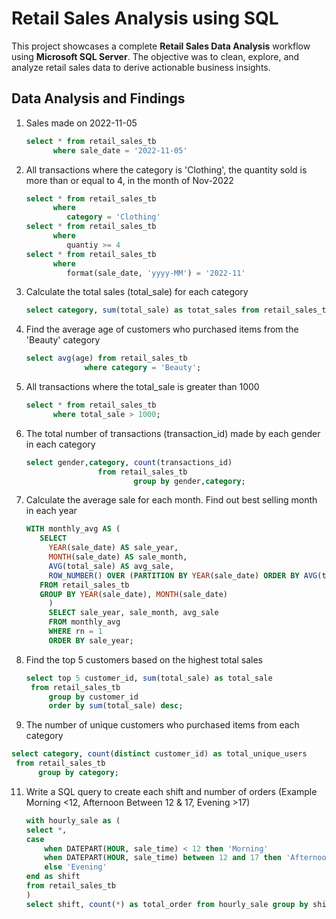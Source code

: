# Retail Sales Analysis using SQL

This project showcases a complete **Retail Sales Data Analysis** workflow using **Microsoft SQL Server**. The objective was to clean, explore, and analyze retail sales data to derive actionable business insights.

## Data Analysis and Findings

1. Sales made on 2022-11-05
   ```sql
   select * from retail_sales_tb
	     where sale_date = '2022-11-05'
   ```
   
2. All transactions where the category is 'Clothing', the quantity sold is more than or equal to 4, in the month of Nov-2022
   ```sql
   select * from retail_sales_tb
	     where 
			category = 'Clothing'
   select * from retail_sales_tb
	     where 
			quantiy >= 4
   select * from retail_sales_tb
	     where 
			format(sale_date, 'yyyy-MM') = '2022-11'
   ```
   
3. Calculate the total sales (total_sale) for each category
   ```sql
   select category, sum(total_sale) as totat_sales from retail_sales_tb group by category;
   ```
   
4. Find the average age of customers who purchased items from the 'Beauty' category
   ```sql
   select avg(age) from retail_sales_tb 
				where category = 'Beauty';
   ```

6. All transactions where the total_sale is greater than 1000
   ```sql
   select * from retail_sales_tb 
		 where total_sale > 1000;
   ```

7. The total number of transactions (transaction_id) made by each gender in each category
   ```sql
   select gender,category, count(transactions_id)
   		           from retail_sales_tb
                           group by gender,category;
   ```

8. Calculate the average sale for each month. Find out best selling month in each year
   ```sql
   WITH monthly_avg AS (
	  SELECT 
	    YEAR(sale_date) AS sale_year,
	    MONTH(sale_date) AS sale_month,
	    AVG(total_sale) AS avg_sale,
	    ROW_NUMBER() OVER (PARTITION BY YEAR(sale_date) ORDER BY AVG(total_sale) DESC) AS rn
	  FROM retail_sales_tb
	  GROUP BY YEAR(sale_date), MONTH(sale_date)
		)
		SELECT sale_year, sale_month, avg_sale
		FROM monthly_avg
		WHERE rn = 1
		ORDER BY sale_year;
   ```

9. Find the top 5 customers based on the highest total sales
   ```sql
   select top 5 customer_id, sum(total_sale) as total_sale 
	from retail_sales_tb 
		group by customer_id 
		order by sum(total_sale) desc;
   ```

10. The number of unique customers who purchased items from each category
   ```sql
   select category, count(distinct customer_id) as total_unique_users 
	from retail_sales_tb 
		 group by category;
   ```

11. Write a SQL query to create each shift and number of orders (Example Morning <12, Afternoon Between 12 & 17, Evening >17)
    ```sql
    with hourly_sale as (
	select *,
	case
		when DATEPART(HOUR, sale_time) < 12 then 'Morning'
		when DATEPART(HOUR, sale_time) between 12 and 17 then 'Afternoon'
		else 'Evening'
	end as shift
	from retail_sales_tb
	)
	select shift, count(*) as total_order from hourly_sale group by shift;
    ```



